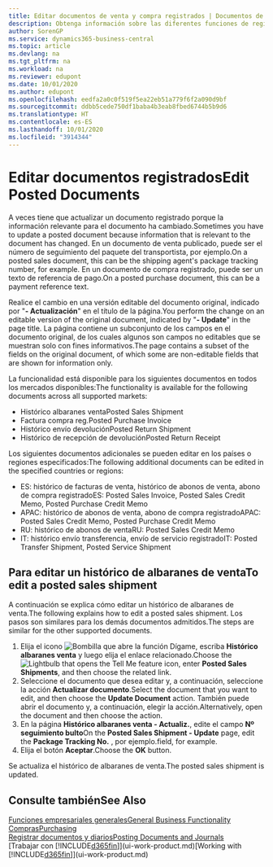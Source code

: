 ```yaml
---
title: Editar documentos de venta y compra registrados | Documentos de Microsoft
description: Obtenga información sobre las diferentes funciones de registro para registrar documentos de compra y cómo puede actualizar los documentos registrados.
author: SorenGP
ms.service: dynamics365-business-central
ms.topic: article
ms.devlang: na
ms.tgt_pltfrm: na
ms.workload: na
ms.reviewer: edupont
ms.date: 10/01/2020
ms.author: edupont
ms.openlocfilehash: eedfa2a0c0f519f5ea22eb51a779f6f2a090d9bf
ms.sourcegitcommit: ddbb5cede750df1baba4b3eab8fbed6744b5b9d6
ms.translationtype: HT
ms.contentlocale: es-ES
ms.lasthandoff: 10/01/2020
ms.locfileid: "3914344"
---
```

# <a name="edit-posted-documents"></a><span data-ttu-id="a5093-103">Editar documentos registrados</span><span class="sxs-lookup"><span data-stu-id="a5093-103">Edit Posted Documents</span></span>

<span data-ttu-id="a5093-104">A veces tiene que actualizar un documento registrado porque la información relevante para el documento ha cambiado.</span><span class="sxs-lookup"><span data-stu-id="a5093-104">Sometimes you have to update a posted document because information that is relevant to the document has changed.</span></span> <span data-ttu-id="a5093-105">En un documento de venta publicado, puede ser el número de seguimiento del paquete del transportista, por ejemplo.</span><span class="sxs-lookup"><span data-stu-id="a5093-105">On a posted sales document, this can be the shipping agent's package tracking number, for example.</span></span> <span data-ttu-id="a5093-106">En un documento de compra registrado, puede ser un texto de referencia de pago.</span><span class="sxs-lookup"><span data-stu-id="a5093-106">On a posted purchase document, this can be a payment reference text.</span></span>

<span data-ttu-id="a5093-107">Realice el cambio en una versión editable del documento original, indicado por "**- Actualización**" en el título de la página.</span><span class="sxs-lookup"><span data-stu-id="a5093-107">You perform the change on an editable version of the original document, indicated by "**- Update**" in the page title.</span></span> <span data-ttu-id="a5093-108">La página contiene un subconjunto de los campos en el documento original, de los cuales algunos son campos no editables que se muestran solo con fines informativos.</span><span class="sxs-lookup"><span data-stu-id="a5093-108">The page contains a subset of the fields on the original document, of which some are non-editable fields that are shown for information only.</span></span>

<span data-ttu-id="a5093-109">La funcionalidad está disponible para los siguientes documentos en todos los mercados disponibles:</span><span class="sxs-lookup"><span data-stu-id="a5093-109">The functionality is available for the following documents across all supported markets:</span></span>

- <span data-ttu-id="a5093-110">Histórico albaranes venta</span><span class="sxs-lookup"><span data-stu-id="a5093-110">Posted Sales Shipment</span></span>
- <span data-ttu-id="a5093-111">Factura compra reg.</span><span class="sxs-lookup"><span data-stu-id="a5093-111">Posted Purchase Invoice</span></span>
- <span data-ttu-id="a5093-112">Histórico envío devolución</span><span class="sxs-lookup"><span data-stu-id="a5093-112">Posted Return Shipment</span></span>
- <span data-ttu-id="a5093-113">Histórico de recepción de devolución</span><span class="sxs-lookup"><span data-stu-id="a5093-113">Posted Return Receipt</span></span>

<span data-ttu-id="a5093-114">Los siguientes documentos adicionales se pueden editar en los países o regiones especificados:</span><span class="sxs-lookup"><span data-stu-id="a5093-114">The following additional documents can be edited in the specified countries or regions:</span></span>

- <span data-ttu-id="a5093-115">ES: histórico de facturas de venta, histórico de abonos de venta, abono de compra registrado</span><span class="sxs-lookup"><span data-stu-id="a5093-115">ES: Posted Sales Invoice, Posted Sales Credit Memo, Posted Purchase Credit Memo</span></span>
- <span data-ttu-id="a5093-116">APAC: histórico de abonos de venta, abono de compra registrado</span><span class="sxs-lookup"><span data-stu-id="a5093-116">APAC: Posted Sales Credit Memo, Posted Purchase Credit Memo</span></span>
- <span data-ttu-id="a5093-117">RU: histórico de abonos de venta</span><span class="sxs-lookup"><span data-stu-id="a5093-117">RU: Posted Sales Credit Memo</span></span>
- <span data-ttu-id="a5093-118">IT: histórico envío transferencia, envío de servicio registrado</span><span class="sxs-lookup"><span data-stu-id="a5093-118">IT: Posted Transfer Shipment, Posted Service Shipment</span></span>

## <a name="to-edit-a-posted-sales-shipment"></a><span data-ttu-id="a5093-119">Para editar un histórico de albaranes de venta</span><span class="sxs-lookup"><span data-stu-id="a5093-119">To edit a posted sales shipment</span></span>

<span data-ttu-id="a5093-120">A continuación se explica cómo editar un histórico de albaranes de venta.</span><span class="sxs-lookup"><span data-stu-id="a5093-120">The following explains how to edit a posted sales shipment.</span></span> <span data-ttu-id="a5093-121">Los pasos son similares para los demás documentos admitidos.</span><span class="sxs-lookup"><span data-stu-id="a5093-121">The steps are similar for the other supported documents.</span></span>

1. <span data-ttu-id="a5093-122">Elija el icono ![Bombilla que abre la función Dígame](media/ui-search/search_small.png "Dígame qué desea hacer"), escriba **Histórico albaranes venta** y luego elija el enlace relacionado.</span><span class="sxs-lookup"><span data-stu-id="a5093-122">Choose the ![Lightbulb that opens the Tell Me feature](media/ui-search/search_small.png "Tell me what you want to do") icon, enter **Posted Sales Shipments**, and then choose the related link.</span></span>
2. <span data-ttu-id="a5093-123">Seleccione el documento que desea editar y, a continuación, seleccione la acción **Actualizar documento**.</span><span class="sxs-lookup"><span data-stu-id="a5093-123">Select the document that you want to edit, and then choose the **Update Document** action.</span></span> <span data-ttu-id="a5093-124">También puede abrir el documento y, a continuación, elegir la acción.</span><span class="sxs-lookup"><span data-stu-id="a5093-124">Alternatively, open the document and then choose the action.</span></span>
3. <span data-ttu-id="a5093-125">En la página **Histórico albaranes venta - Actualiz.**, edite el campo **Nº seguimiento bulto**</span><span class="sxs-lookup"><span data-stu-id="a5093-125">On the **Posted Sales Shipment - Update** page, edit the **Package Tracking No.**</span></span> <span data-ttu-id="a5093-126">, por ejemplo.</span><span class="sxs-lookup"><span data-stu-id="a5093-126">field, for example.</span></span>
4. <span data-ttu-id="a5093-127">Elija el botón **Aceptar**.</span><span class="sxs-lookup"><span data-stu-id="a5093-127">Choose the **OK** button.</span></span>

<span data-ttu-id="a5093-128">Se actualiza el histórico de albaranes de venta.</span><span class="sxs-lookup"><span data-stu-id="a5093-128">The posted sales shipment is updated.</span></span>

## <a name="see-also"></a><span data-ttu-id="a5093-129">Consulte también</span><span class="sxs-lookup"><span data-stu-id="a5093-129">See Also</span></span>

[<span data-ttu-id="a5093-130">Funciones empresariales generales</span><span class="sxs-lookup"><span data-stu-id="a5093-130">General Business Functionality</span></span>](ui-across-business-areas.md)  
[<span data-ttu-id="a5093-131">Compras</span><span class="sxs-lookup"><span data-stu-id="a5093-131">Purchasing</span></span>](purchasing-manage-purchasing.md)  
[<span data-ttu-id="a5093-132">Registrar documentos y diarios</span><span class="sxs-lookup"><span data-stu-id="a5093-132">Posting Documents and Journals</span></span>](ui-post-documents-journals.md)  
<span data-ttu-id="a5093-133">[Trabajar con [!INCLUDE[d365fin](includes/d365fin_md.md)]](ui-work-product.md)</span><span class="sxs-lookup"><span data-stu-id="a5093-133">[Working with [!INCLUDE[d365fin](includes/d365fin_md.md)]](ui-work-product.md)</span></span>  
